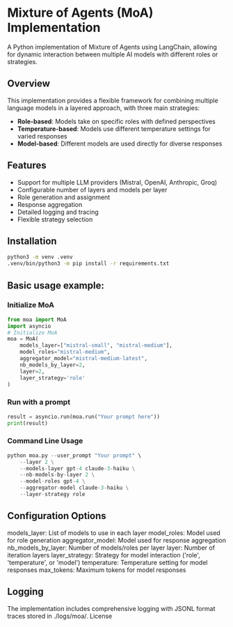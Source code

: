 # Mixture of Agents (MoA) Implementation

A Python implementation of Mixture of Agents using LangChain, allowing for dynamic interaction between multiple AI models with different roles or strategies.

## Overview

This implementation provides a flexible framework for combining multiple language models in a layered approach, with three main strategies:
- **Role-based**: Models take on specific roles with defined perspectives
- **Temperature-based**: Models use different temperature settings for varied responses
- **Model-based**: Different models are used directly for diverse responses

## Features

- Support for multiple LLM providers (Mistral, OpenAI, Anthropic, Groq)
- Configurable number of layers and models per layer
- Role generation and assignment
- Response aggregation
- Detailed logging and tracing
- Flexible strategy selection

## Installation

```bash
python3 -m venv .venv
.venv/bin/python3 -m pip install -r requirements.txt
```

## Basic usage example:

### Initialize MoA
```python
from moa import MoA
import asyncio
# Initialize MoA
moa = MoA(
    models_layer=["mistral-small", "mistral-medium"], 
    model_roles="mistral-medium",
    aggregator_model="mistral-medium-latest",
    nb_models_by_layer=2,
    layer=2,
    layer_strategy='role'
)
```
### Run with a prompt

```python
result = asyncio.run(moa.run("Your prompt here"))
print(result)
```
### Command Line Usage
```python
python moa.py --user_prompt "Your prompt" \
    --layer 2 \
    --models-layer gpt-4 claude-3-haiku \
    --nb-models-by-layer 2 \
    --model-roles gpt-4 \
    --aggregator-model claude-3-haiku \
    --layer-strategy role
```

## Configuration Options
models_layer: List of models to use in each layer
model_roles: Model used for role generation
aggregator_model: Model used for response aggregation
nb_models_by_layer: Number of models/roles per layer
layer: Number of iteration layers
layer_strategy: Strategy for model interaction ('role', 'temperature', or 'model')
temperature: Temperature setting for model responses
max_tokens: Maximum tokens for model responses
## Logging
The implementation includes comprehensive logging with JSONL format traces stored in ./logs/moa/.
License